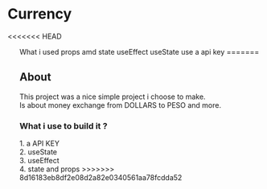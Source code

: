<h1> Currency</h1>
<<<<<<< HEAD
<ul>What i used
<il> props amd state</li>
<il>useEffect</il>
<il>useState</il>
<il>use a api key</il>
=======
<h2>About</h2>
<p>This project was a nice simple project i choose to make. <br>Is about money exchange from DOLLARS to PESO and more.</p>
<h3>What i use to build it ?</h3>
1. a API KEY <br>
2. useState<br>
3. useEffect<br>
4. state and props
>>>>>>> 8d16183eb8df2e08d2a82e0340561aa78fcdda52
